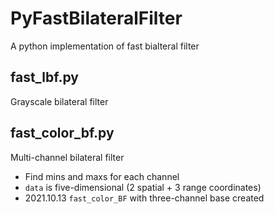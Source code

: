 PyFastBilateralFilter
=====================

A python implementation of fast bialteral filter

fast_lbf.py
-----------

Grayscale bilateral filter

fast_color_bf.py
----------------

Multi-channel bilateral filter

- Find mins and maxs for each channel
- `data` is five-dimensional (2 spatial + 3 range coordinates)
- 2021.10.13 `fast_color_BF` with three-channel base created
